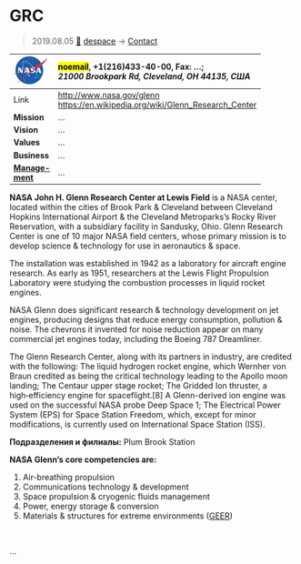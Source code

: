 # GRC
> 2019.08.05 [🚀](../index/index.md) [despace](index.md) → [Contact](contact.md)

|[![](f/contact/g/grc_logo1_thumb.jpg)](f/contact/g/grc_logo1.png)|<mark>noemail</mark>, +1(216)433-40-00, Fax: …;<br> *21000 Brookpark Rd, Cleveland, OH 44135, США*|
|:--|:--|
|Link|<http://www.nasa.gov/glenn><br> <https://en.wikipedia.org/wiki/Glenn_Research_Center>|
|**Mission**|…|
|**Vision**|…|
|**Values**|…|
|**Business**|…|
|**[Manage-<br>ment](mgmt.md)**|…|

**NASA John H. Glenn Research Center at Lewis Field** is a NASA center, located within the cities of Brook Park & Cleveland between Cleveland Hopkins International Airport & the Cleveland Metroparks’s Rocky River Reservation, with a subsidiary facility in Sandusky, Ohio. Glenn Research Center is one of 10 major NASA field centers, whose primary mission is to develop science & technology for use in aeronautics & space.

The installation was established in 1942 as a laboratory for aircraft engine research. As early as 1951, researchers at the Lewis Flight Propulsion Laboratory were studying the combustion processes in liquid rocket engines.

NASA Glenn does significant research & technology development on jet engines, producing designs that reduce energy consumption, pollution & noise. The chevrons it invented for noise reduction appear on many commercial jet engines today, including the Boeing 787 Dreamliner.

The Glenn Research Center, along with its partners in industry, are credited with the following: The liquid hydrogen rocket engine, which Wernher von Braun credited as being the critical technology leading to the Apollo moon landing; The Centaur upper stage rocket; The Gridded Ion thruster, a high‑efficiency engine for spaceflight.[8] A Glenn-derived ion engine was used on the successful NASA probe Deep Space 1; The Electrical Power System (EPS) for Space Station Freedom, which, except for minor modifications, is currently used on International Space Station (ISS).

**Подразделения и филиалы:** Plum Brook Station

**NASA Glenn’s core competencies are:**

   1. Air-breathing propulsion
   1. Communications technology & development
   1. Space propulsion & cryogenic fluids management
   1. Power, energy storage & conversion
   1. Materials & structures for extreme environments ([GEER](geer.md))


<p style="page-break-after:always"> </p>

…
